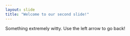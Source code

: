 ```yaml
---
layout: slide
title: "Welcome to our second slide!"
---
```

Something extremely witty. 
Use the left arrow to go back!
